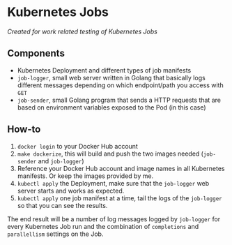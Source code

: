 # Kubernetes Jobs

_Created for work related testing of Kubernetes Jobs_

## Components
* Kubernetes Deployment and different types of job manifests
* `job-logger`, small web server written in Golang that basically logs different messages depending on which endpoint/path you access with `GET` 
* `job-sender`, small Golang program that sends a HTTP requests that are based on environment variables exposed to the Pod (in this case)

## How-to
1. `docker login` to your Docker Hub account
2. `make dockerize`, this will build and push the two images needed (`job-sender` and `job-logger`)
3. Reference your Docker Hub account and image names in all Kubernetes manifests. Or keep the images provided by me.
4. `kubectl apply` the Deployment, make sure that the `job-logger` web server starts and works as expected.
5. `kubectl apply` one job manifest at a time, tail the logs of the `job-logger` so that you can see the results. 

The end result will be a number of log messages logged by `job-logger` for every Kubernetes Job run and the combination of `completions` and `parallellism` settings on the Job.